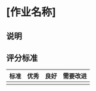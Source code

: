 # [作业名称]

## 说明

## 评分标准

| 标准 | 优秀 | 良好 | 需要改进 |
| -------- | --------- | -------- | ----------------- |
|          |           |          |                   |
